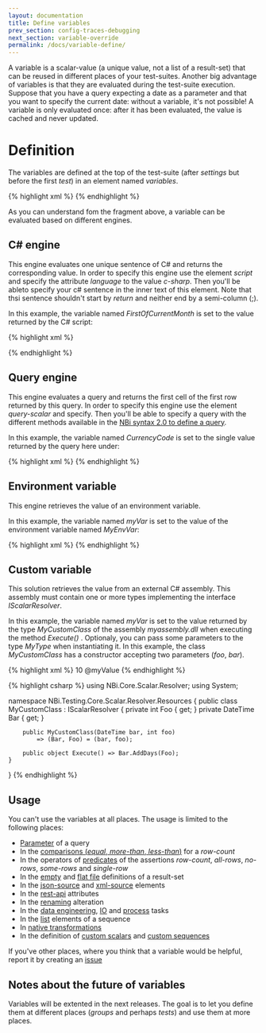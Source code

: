 ```yaml
---
layout: documentation
title: Define variables
prev_section: config-traces-debugging
next_section: variable-override
permalink: /docs/variable-define/
---
```

A variable is a scalar-value (a unique value, not a list of a result-set) that can be reused in different places of your test-suites. Another big advantage of variables is that they are evaluated during the test-suite execution. Suppose that you have a query expecting a date as a parameter and that you want to specify the current date: without a variable, it's not possible! A variable is only evaluated once: after it has been evaluated, the value is cached and never updated.

# Definition

The variables are defined at the top of the test-suite (after *settings* but before the first *test*) in an element named *variables*.

{% highlight xml %}
<variables>
    <variable name="FirstOfCurrentMonth">
      <script language="c-sharp">
        DateTime.Now.AddDays(1 - DateTime.Now.Day)
      </script>
    </variable>
    <variable name="CurrencyCode">
      <query-scalar>
        <![CDATA[select top(1) CurrencyCode from [Sales].[Currency] where Name like '%Canad%']]>
      </query-scalar>
    </variable>
  </variables>
{% endhighlight %}

As you can understand fom the fragment above, a variable can be evaluated based on different engines.

## C# engine

This engine evaluates one unique sentence of C# and returns the corresponding value. In order to specify this engine use the element *script* and specify the attribute *language* to the value *c-sharp*. Then you'll be ableto specify your c# sentence in the inner text of this element. Note that thsi sentence shouldn't start by *return* and neither end by a semi-column (;).

In this example, the variable named *FirstOfCurrentMonth* is set to the value returned by the C# script:

{% highlight xml %}
<variable name="FirstOfCurrentMonth">
  <script language="c-sharp">
    DateTime.Now.AddDays(1 - DateTime.Now.Day)
  </script>
</variable>
{% endhighlight %}

## Query engine

This engine evaluates a query and returns the first cell of the first row returned by this query. In order to specify this engine use the element *query-scalar* and specify. Then you'll be able to specify a query with the different methods available in the [NBi syntax 2.0 to define a query](../syntax-2-0).

In this example, the variable named *CurrencyCode* is set to the single value returned by the query here under:

{% highlight xml %}
<variable name="CurrencyCode">
  <query-scalar>
    <![CDATA[select top(1) CurrencyCode from [Sales].[Currency] where Name like '%Canad%']]>
  </query-scalar>
</variable>
{% endhighlight %}

## Environment variable

This engine retrieves the value of an environment variable.

In this example, the variable named *myVar* is set to the value of the environment variable named *MyEnvVar*:

{% highlight xml %}
<variable name="myVar"/>
  <environment name="MyEnvVar"/>
</variable>
{% endhighlight %}

## Custom variable

This solution retrieves the value from an external C# assembly. This assembly must contain one or more types implementing the interface *IScalarResolver*.

In this example, the variable named *myVar* is set to the value returned by the type *MyCustomClass* of the assembly *myassembly.dll* when executing the method *Execute()* . Optionaly, you can pass some parameters to the type *MyType* when instantiating it. In this example, the class *MyCustomClass* has a constructor accepting two parameters (*foo*, *bar*).

{% highlight xml %}
<variable name="myVar"/>
  <custom assembly="myAssembly.dll" type="MyCustomClass">
    <parameter name="bar">10</parameter>
    <parameter name="foo">@myValue</parameter>
  </custom>
</variable>
{% endhighlight %}

{% highlight csharp %}
using NBi.Core.Scalar.Resolver;
using System;

namespace NBi.Testing.Core.Scalar.Resolver.Resources
{
    public class MyCustomClass : IScalarResolver
    {
        private int Foo { get; }
        private DateTime Bar { get; }

        public MyCustomClass(DateTime bar, int foo)
            => (Bar, Foo) = (bar, foo);

        public object Execute() => Bar.AddDays(Foo);
    }
}
{% endhighlight %}

## Usage

You can't use the variables at all places. The usage is limited to the following places:

* [Parameter](../query-parameters) of a query
* In the [comparisons (*equal*, *more-than*, *less-than*)](../resultset-rows-count) for a *row-count*
* In the operators of [predicates](../resultset-predicate) of the assertions *row-count*, *all-rows*, *no-rows*, *some-rows* and *single-row*
* In the [empty](../primitive-result-set/#empty) and [flat file](../primitive-result-set/#external-definition) definitions of a result-set
* In the [json-source](../primitive-result-set/#json-source) and [xml-source](../primitive-result-set/#xml-source) elements
* In the [rest-api](../primitive-result-set/#rest-api) attributes
* In the [renaming](../resultset-alteration/#renamings) alteration
* In the [data engineering](../setup-data-engineering/), [IO](../setup-io/) and [process](../setup-process/) tasks
* In the [list](../primitive-sequence/#list-of-values) elements of a sequence
* In [native transformations](../scalar-native-transformation/)
* In the definition of [custom scalars](#custom-scalar) and [custom sequences](../primitive-sequence/#custom-sequence/)

If you've other places, where you think that a variable would be helpful, report it by creating an [issue](http://github.com/Seddryck/nbi/issues)

## Notes about the future of variables

Variables will be extented in the next releases. The goal is to let you define them at different places (*groups* and perhaps *tests*) and use them at more places.
